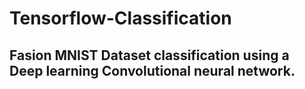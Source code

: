 # Tensorflow-Classification

## Fasion MNIST Dataset classification using a Deep learning Convolutional neural network. 
